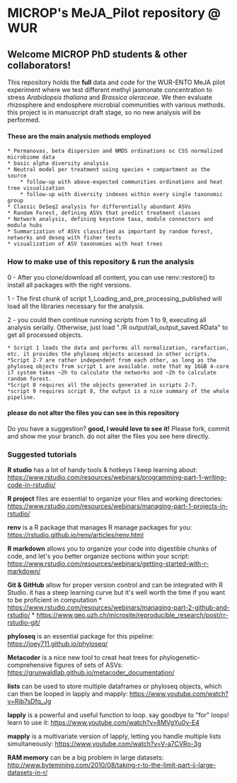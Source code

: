 # MICROP's MeJA_Pilot repository @ WUR

## Welcome MICROP PhD students & other collaborators!

This repository holds the **full** data and code for the WUR-ENTO MeJA pilot experiment where we test different methyl jasmonate concentration to stress *Arabidopsis thaliana* and *Brassica oleraceae*. We then evaluate rhizosphere and endosphere microbial communities with various methods. this project is in manuscript draft stage, so no new analysis will be performed.

#### These are the main analysis methods employed
    * Permanovas, beta dispersion and NMDS ordinations oc CSS normalized microbiome data
    * basic alpha diversity analysis
    * Neutral model per treatment using species + compartment as the source
        * follow-up with above-expected communities ordinations and heat tree visualization
        * follow-up with diversity indexes within every single taxonomic group
    * Classic DeSeq2 analysis for differentially abundant ASVs
    * Random Forest, defining ASVs that predict treatment classes
    * Network analysis, defining keystone taxa, module connectors and module hubs
    * Summarization of ASVs classified as important by random forest, networks and deseq with fisher tests
    * visualization of ASV taxonomies with heat trees

### How to make use of this repository & run the analysis

0 - After you clone/download all content, you can use renv::restore() to install all packages with the right versions. 

1 - The first chunk of script 1_Loading_and_pre_processing_published will load all the libraries necessary for the analysis.

2 - you could then continue running scripts from 1 to 9, executing all analysis serially. Otherwise, just load "./R output/all_output_saved.RData" to get all processed objects.

    * Script 1 loads the data and performs all normalization, rarefaction, etc. it provides the phyloseq objects accessed in other scripts.
    *Script 2-7 are rather independent from each other, as long as the phyloseq objects from script 1 are available. note that my 16GB 4-core i7 system takes ~2h to calculate the networks and ~2h to calculate random forest.
    *Script 8 requires all the objects generated in scripts 2-7.
    *script 9 requires script 8, the output is a nice summary of the whole pipeline.


#### please do not alter the files you can see in this repository

Do you have a suggestion? **good, I would love to see it!** Please fork, commit and show me your branch. do not alter the files you see here directly.

### Suggested tutorials

**R studio** has a lot of handy tools & hotkeys I keep learning about: https://www.rstudio.com/resources/webinars/programming-part-1-writing-code-in-rstudio/

**R project** files are essential to organize your files and working directories: https://www.rstudio.com/resources/webinars/managing-part-1-projects-in-rstudio/

**renv** is a R package that manages R manage packages for you: https://rstudio.github.io/renv/articles/renv.html

**R markdown** allows you to organize your code into digestible chunks of code, and let's you better organize sections within your script: https://www.rstudio.com/resources/webinars/getting-started-with-r-markdown/ 

**Git & GitHub** allow for proper version control and can be integrated with R Studio. it has a steep learning curve but it's well worth the time if you want to be proficient in computation
    * https://www.rstudio.com/resources/webinars/managing-part-2-github-and-rstudio/
    * https://www.geo.uzh.ch/microsite/reproducible_research/post/rr-rstudio-git/
    
**phyloseq** is an essential package for this pipeline: https://joey711.github.io/phyloseq/

**Metacoder** is a nice new tool to creat heat trees for phylogenetic-comprehensive figures of sets of ASVs: https://grunwaldlab.github.io/metacoder_documentation/

**lists** can be used to store multiple dataframes or phyloseq objects, which can then be looped in lapply and mapply: https://www.youtube.com/watch?v=Rjb7sDfq_Jg

**lapply** is a powerful and useful function to loop. say goodbye to "for" loops! learn to use it: https://www.youtube.com/watch?v=8MVgYu0y-E4

**mapply** is a multivariate version of lapply, letting you handle multiple lists simultaneously: https://www.youtube.com/watch?v=V-a7CVRo-3g

**RAM memory** can be a big problem in large datasets: http://www.bytemining.com/2010/08/taking-r-to-the-limit-part-ii-large-datasets-in-r/

